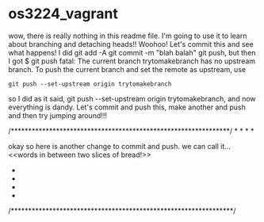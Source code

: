 # os3224_vagrant

wow, there is really nothing in this readme file. 
I'm going to use it to learn about branching and detaching heads!!
Woohoo! Let's commit this and see what happens!
I did 
git add -A
git commit -m "blah balah"
git push,
 but then I got
 $ git push
fatal: The current branch trytomakebranch has no upstream branch.
To push the current branch and set the remote as upstream, use

    git push --set-upstream origin trytomakebranch
so I did  as it said,
git push --set-upstream origin trytomakebranch,
 and now everything is dandy.
 Let's commit and push this, make another and push and then try jumping around!!!

 /***************************************************************/
 *
 *
 *
 *

okay so here is another change to commit and push. we can call it...
<<words in between two slices of bread!>>

 *
 *
 *
 *
 /****************************************************************/